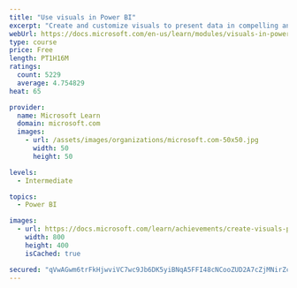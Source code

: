 ```yaml
---
title: "Use visuals in Power BI"
excerpt: "Create and customize visuals to present data in compelling and insightful ways."
webUrl: https://docs.microsoft.com/en-us/learn/modules/visuals-in-power-bi/
type: course
price: Free
length: PT1H16M
ratings:
  count: 5229
  average: 4.754829
heat: 65

provider:
  name: Microsoft Learn
  domain: microsoft.com
  images:
    - url: /assets/images/organizations/microsoft.com-50x50.jpg
      width: 50
      height: 50

levels:
  - Intermediate

topics:
  - Power BI

images:
  - url: https://docs.microsoft.com/learn/achievements/create-visuals-power-bi-desktop-social.png
    width: 800
    height: 400
    isCached: true

secured: "qVwAGwm6trFkHjwviVC7wc9Jb6DK5yiBNqA5FFI48cNCooZUD2A7cZjMNirZcq3tbQ/6VnSiqatSxdsM4ddqtIu4pcGwPkfl68aqPIh1DUME1XNSDUqd4OZK7z/n3hMsZ9LqZhXAC1FaQrRn+igWZSo25cfOe52B1X8TGd/LJEcY+Qu/NOLKjDtXSPvkEKCGsrOUXvssvfGb8sqDSWQ+aWkHr95Z2fTOb1fpGI8XP0nl3WzaNIY+1sutTR+19nKn+MUb11ohV9XW4Hgs2QbQAnzxC/cq+5sqM4GPgPTkROQ4IGRfYLhDPHFY04+6VSpnrKMm7ny27frn0FVe6XLRTCtyv0sLMcNlMYZdtrFH92jouwJa9SD62Ur3O30BI4QktxS/PGLNwitR53OuPkkfR38FNB8MQSx74aKxPmVKFb4=;fbZnfWhi/ESofbO+5OcbKQ=="
---
```



